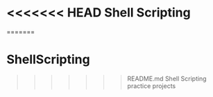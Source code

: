 <<<<<<< HEAD
Shell Scripting
=======
=======
# ShellScripting
>>>>>>> README.md
Shell Scripting practice projects
